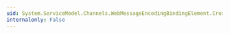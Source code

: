 ```yaml
---
uid: System.ServiceModel.Channels.WebMessageEncodingBindingElement.CrossDomainScriptAccessEnabled
internalonly: False
---
```

